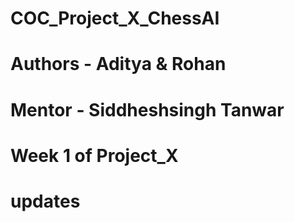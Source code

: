 # COC_Project_X_ChessAI
# Authors - Aditya & Rohan
# Mentor - Siddheshsingh Tanwar
# Week 1 of Project_X
# updates 
